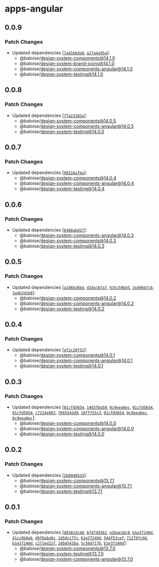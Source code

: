 # apps-angular

## 0.0.9

### Patch Changes

- Updated dependencies [[`7a41bbde8`](https://github.com/baloise/design-system/commit/7a41bbde86e2607db6a217c426e63d9736679bef), [`a27a4a95a`](https://github.com/baloise/design-system/commit/a27a4a95a506d97737b174fc6ee1d7b223bb028d)]:
  - @baloise/design-system-components@14.1.0
  - @baloise/design-system-brand-icons@14.1.0
  - @baloise/design-system-components-angular@14.1.0
  - @baloise/design-system-testing@14.1.0

## 0.0.8

### Patch Changes

- Updated dependencies [[`7fa23203a`](https://github.com/baloise/design-system/commit/7fa23203a843a16302642eb231ea4669660d7992)]:
  - @baloise/design-system-components@14.0.5
  - @baloise/design-system-components-angular@14.0.5
  - @baloise/design-system-testing@14.0.5

## 0.0.7

### Patch Changes

- Updated dependencies [[`98516afba`](https://github.com/baloise/design-system/commit/98516afbab13c8526177086e79a2f29e1b7c35b8)]:
  - @baloise/design-system-components@14.0.4
  - @baloise/design-system-components-angular@14.0.4
  - @baloise/design-system-testing@14.0.4

## 0.0.6

### Patch Changes

- Updated dependencies [[`b468abd1f`](https://github.com/baloise/design-system/commit/b468abd1f0cfb66ed8397896227a682feb4759da)]:
  - @baloise/design-system-components-angular@14.0.3
  - @baloise/design-system-components@14.0.3
  - @baloise/design-system-testing@14.0.3

## 0.0.5

### Patch Changes

- Updated dependencies [[`a2d6b26bd`](https://github.com/baloise/design-system/commit/a2d6b26bd0ea2f2192c749ac02324de94b647a40), [`d2dac07a7`](https://github.com/baloise/design-system/commit/d2dac07a76297a05befd738f3f1f3e93c6164eb4), [`635c59b45`](https://github.com/baloise/design-system/commit/635c59b45114ff2ab0f1849bca37b05f3f16b517), [`2e49047cb`](https://github.com/baloise/design-system/commit/2e49047cbb541da0335e8122aec4c8f27e0b38e7), [`3a4b2d1b8`](https://github.com/baloise/design-system/commit/3a4b2d1b856db9bda05ec1487702933e221c3cd6)]:
  - @baloise/design-system-components@14.0.2
  - @baloise/design-system-components-angular@14.0.2
  - @baloise/design-system-testing@14.0.2

## 0.0.4

### Patch Changes

- Updated dependencies [[`af2c20f52`](https://github.com/baloise/design-system/commit/af2c20f520d1978df0547be5767803ead6d66ed4)]:
  - @baloise/design-system-components@14.0.1
  - @baloise/design-system-components-angular@14.0.1
  - @baloise/design-system-testing@14.0.1

## 0.0.3

### Patch Changes

- Updated dependencies [[`01cfd5654`](https://github.com/baloise/design-system/commit/01cfd56549b2b602bb684c0b46d26d5262bd183b), [`14d3f8a59`](https://github.com/baloise/design-system/commit/14d3f8a59ef44c5e8533fdf1a845ddead470190f), [`0c9eea8ec`](https://github.com/baloise/design-system/commit/0c9eea8ec9492f1eaa0e1ff536fbccb09c56f8fc), [`01cfd5654`](https://github.com/baloise/design-system/commit/01cfd56549b2b602bb684c0b46d26d5262bd183b), [`01cfd5654`](https://github.com/baloise/design-system/commit/01cfd56549b2b602bb684c0b46d26d5262bd183b), [`c7224e882`](https://github.com/baloise/design-system/commit/c7224e882e0150b6de84772c52bb7c6eb2d724d4), [`7665542d9`](https://github.com/baloise/design-system/commit/7665542d99b0d70903d498fb6ca731823153b9a5), [`28fff55c3`](https://github.com/baloise/design-system/commit/28fff55c36ad1fa7309419c9c7146d49cdfcc187), [`01cfd5654`](https://github.com/baloise/design-system/commit/01cfd56549b2b602bb684c0b46d26d5262bd183b), [`0c9eea8ec`](https://github.com/baloise/design-system/commit/0c9eea8ec9492f1eaa0e1ff536fbccb09c56f8fc), [`0c9eea8ec`](https://github.com/baloise/design-system/commit/0c9eea8ec9492f1eaa0e1ff536fbccb09c56f8fc)]:
  - @baloise/design-system-components@14.0.0
  - @baloise/design-system-components-angular@14.0.0
  - @baloise/design-system-testing@14.0.0

## 0.0.2

### Patch Changes

- Updated dependencies [[`2b89d85d3`](https://github.com/baloise/design-system/commit/2b89d85d36908720a3f579d1a1eed54a8bcbdc5a)]:
  - @baloise/design-system-components@13.7.1
  - @baloise/design-system-components-angular@13.7.1
  - @baloise/design-system-testing@13.7.1

## 0.0.1

### Patch Changes

- Updated dependencies [[`d0382dcb6`](https://github.com/baloise/design-system/commit/d0382dcb64afc9842a54cdcd7dde883b1126ee69), [`bfd7493b2`](https://github.com/baloise/design-system/commit/bfd7493b2263cd62929f6e5f1421e914cbe6efbd), [`e26ae18c0`](https://github.com/baloise/design-system/commit/e26ae18c067706a8053a42681a13534d5615ee49), [`b1e37240d`](https://github.com/baloise/design-system/commit/b1e37240d2dccf158b94efa1d7f45c0abbb15eb1), [`41cc6b0ab`](https://github.com/baloise/design-system/commit/41cc6b0ab530f33325b8419afcd63958fb38714e), [`d9f6aba9c`](https://github.com/baloise/design-system/commit/d9f6aba9cf7df4a12af61c07b8a72ead53a92634), [`1d5dcc7fc`](https://github.com/baloise/design-system/commit/1d5dcc7fcb4322e591ed1f7cb07f24358f906771), [`b1e37240d`](https://github.com/baloise/design-system/commit/b1e37240d2dccf158b94efa1d7f45c0abbb15eb1), [`544f53cef`](https://github.com/baloise/design-system/commit/544f53ceff22dfea03dfa63a37c43aa24f1b9431), [`71279fcb6`](https://github.com/baloise/design-system/commit/71279fcb6c91453a5a41f87655b8b051157aebe7), [`b1e37240d`](https://github.com/baloise/design-system/commit/b1e37240d2dccf158b94efa1d7f45c0abbb15eb1), [`c271ed22f`](https://github.com/baloise/design-system/commit/c271ed22f1922676f692eb00df6175692168c5d2), [`2dbd541ba`](https://github.com/baloise/design-system/commit/2dbd541ba6a1f1b9d9b9355698931aa405aa4de1), [`5c58d717b`](https://github.com/baloise/design-system/commit/5c58d717b47f97ea65b2f619d520fc01f80c3206), [`b1e37240d`](https://github.com/baloise/design-system/commit/b1e37240d2dccf158b94efa1d7f45c0abbb15eb1)]:
  - @baloise/design-system-components@13.7.0
  - @baloise/design-system-testing@13.7.0
  - @baloise/design-system-components-angular@13.7.0
